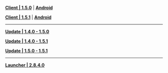 **[Client | 1.5.0](https://autopatchcn.yuanshen.com/client_app/pc_mihoyo/20210428_4f4c4896195a34be/YuanShen_1.5.0.zip)** | **[Android](https://autopatchcn.yuanshen.com/client_app/Android/20210428_e9fedbb766e62404/yuanshen_1.5.0_mihoyo.apk)**

**[Client | 1.5.1](https://autopatchcn.yuanshen.com/client_app/pc_mihoyo/20210430_ecaaf3c411f5f79f/YuanShen_1.5.1.zip)** | **[Android](https://autopatchcn.yuanshen.com/client_app/Android/20210519_5fc626a7d23e64d3/yuanshen_1.5.1_mihoyo.apk)**

---

**[Update | 1.4.0 - 1.5.0](https://autopatchcn.yuanshen.com/client_app/update/hk4e_cn/18/game_1.4.0_1.5.0_diff_WYE2f6ng.zip)**

**[Update | 1.4.0 - 1.5.1](https://autopatchcn.yuanshen.com/client_app/update/hk4e_cn/18/game_1.4.0_1.5.1_diff_VJGw6zj8.zip)**

**[Update | 1.5.0 - 1.5.1](https://autopatchcn.yuanshen.com/client_app/update/hk4e_cn/18/game_1.5.0_1.5.1_diff_LWsm6jw1.zip)**

---

**[Launcher | 2.8.4.0](https://autopatchcn.yuanshen.com/client_app/update/hk4e_cn/18/update_20210413102929.zip)**
